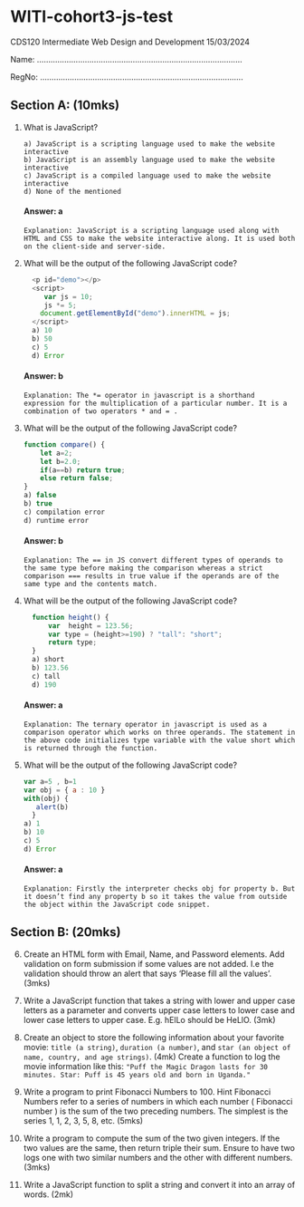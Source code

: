 # WITI-cohort3-js-test
CDS120 Intermediate Web Design and Development 15/03/2024

Name: ………………………………………………………………………………

RegNo: ……………………………………………………………………………..

## Section A: (10mks)

1. What is JavaScript?
    ```
    a) JavaScript is a scripting language used to make the website interactive
    b) JavaScript is an assembly language used to make the website interactive
    c) JavaScript is a compiled language used to make the website interactive
    d) None of the mentioned
    ```

      #### Answer: a
      ```
      Explanation: JavaScript is a scripting language used along with HTML and CSS to make the website interactive along. It is used both on the client-side and server-side.
      ```
2. What will be the output of the following JavaScript code?
    ```js
      <p id="demo"></p>
      <script>
         var js = 10;
         js *= 5;
        document.getElementById("demo").innerHTML = js;
      </script>
      a) 10
      b) 50
      c) 5
      d) Error
    ```

      #### Answer: b
      ```
      Explanation: The *= operator in javascript is a shorthand expression for the multiplication of a particular number. It is a combination of two operators * and = .
      ```
3. What will be the output of the following JavaScript code?
    ```js
    function compare() {
        let a=2;
        let b=2.0;
        if(a==b) return true;
        else return false;
    }
    a) false
    b) true
    c) compilation error
    d) runtime error
    ```

      #### Answer: b
      ```
      Explanation: The == in JS convert different types of operands to the same type before making the comparison whereas a strict comparison === results in true value if the operands are of the same type and the contents match.
      ```
4. What will be the output of the following JavaScript code?
    ```js
      function height() {	
          var  height = 123.56;
          var type = (height>=190) ? "tall": "short";
          return type;
      }
      a) short
      b) 123.56
      c) tall
      d) 190
    ```
      #### Answer: a
      ```
      Explanation: The ternary operator in javascript is used as a comparison operator which works on three operands. The statement in the above code initializes type variable with the value short which is returned through the function.
      ```
5. What will be the output of the following JavaScript code?
    ```js
    var a=5 , b=1
    var obj = { a : 10 }
    with(obj) { 
       alert(b) 
      }
    a) 1
    b) 10
    c) 5
    d) Error
    ```
      #### Answer: a
      ```
      Explanation: Firstly the interpreter checks obj for property b. But it doesn’t find any property b so it takes the value from outside the object within the JavaScript code snippet.
      ```

## Section B: (20mks)
6. Create an HTML form with Email, Name, and Password elements. Add validation on form submission if some values are not added. I.e the validation should throw an alert that says ‘Please fill all the values’. (3mks)

7. Write a JavaScript function that takes a string with lower and upper case letters as a parameter and converts upper case letters to lower case and lower case letters to upper case. E.g. hElLo should be HeLlO. (3mk)

8.  Create an object to store the following information about your favorite movie: `title (a string)`, `duration (a number)`, and `star (an object of name, country, and age strings)`. (4mk)
Create a function to log the movie information like this: `"Puff the Magic Dragon lasts for 30 minutes. Star: Puff is 45 years old and born in Uganda."`

9. Write a program to print Fibonacci Numbers to 100. Hint Fibonacci Numbers refer to a series of numbers in which each number ( Fibonacci number ) is the sum of the two preceding numbers. The simplest is the series 1, 1, 2, 3, 5, 8, etc. (5mks)

10. Write a program to compute the sum of the two given integers. If the two values are the same, then return triple their sum. Ensure to have two logs one with two similar numbers and the other with different numbers. (3mks)

11. Write a JavaScript function to split a string and convert it into an array of words. (2mk)








